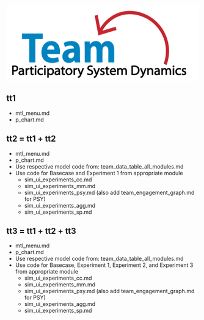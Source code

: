 <img src = "https://github.com/lzim/teampsd/blob/teampsd_style/teampsd_logo/team_psd_logo_sm.png"
     height = "200" width = "600"> 
     
## tt1
- mtl_menu.md
- p_chart.md

## tt2 = tt1 + tt2
- mtl_menu.md
- p_chart.md
- Use respective model code from: team_data_table_all_modules.md
- Use code for Basecase and Experiment 1 from appropriate module
     - sim_ui_experiments_cc.md
     - sim_ui_experiments_mm.md
     - sim_ui_experiments_psy.md (also add team_engagement_graph.md for PSY)
     - sim_ui_experiments_agg.md
     - sim_ui_experiments_sp.md

## tt3 = tt1 + tt2 + tt3
- mtl_menu.md
- p_chart.md
- Use respective model code from: team_data_table_all_modules.md
- Use code for Basecase, Experiment 1, Experiment 2, and Experiment 3 from appropriate module
     - sim_ui_experiments_cc.md
     - sim_ui_experiments_mm.md
     - sim_ui_experiments_psy.md (also add team_engagement_graph.md for PSY)
     - sim_ui_experiments_agg.md
     - sim_ui_experiments_sp.md

